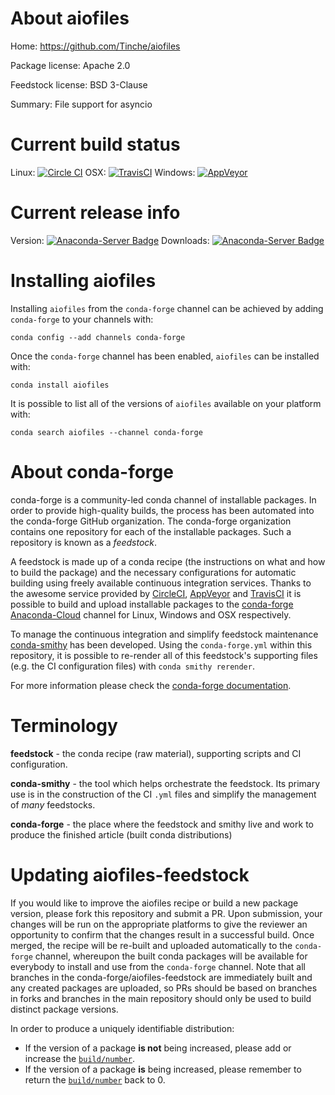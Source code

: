 About aiofiles
==============

Home: https://github.com/Tinche/aiofiles

Package license: Apache 2.0

Feedstock license: BSD 3-Clause

Summary: File support for asyncio



Current build status
====================

Linux: [![Circle CI](https://circleci.com/gh/conda-forge/aiofiles-feedstock.svg?style=shield)](https://circleci.com/gh/conda-forge/aiofiles-feedstock)
OSX: [![TravisCI](https://travis-ci.org/conda-forge/aiofiles-feedstock.svg?branch=master)](https://travis-ci.org/conda-forge/aiofiles-feedstock)
Windows: [![AppVeyor](https://ci.appveyor.com/api/projects/status/github/conda-forge/aiofiles-feedstock?svg=True)](https://ci.appveyor.com/project/conda-forge/aiofiles-feedstock/branch/master)

Current release info
====================
Version: [![Anaconda-Server Badge](https://anaconda.org/conda-forge/aiofiles/badges/version.svg)](https://anaconda.org/conda-forge/aiofiles)
Downloads: [![Anaconda-Server Badge](https://anaconda.org/conda-forge/aiofiles/badges/downloads.svg)](https://anaconda.org/conda-forge/aiofiles)

Installing aiofiles
===================

Installing `aiofiles` from the `conda-forge` channel can be achieved by adding `conda-forge` to your channels with:

```
conda config --add channels conda-forge
```

Once the `conda-forge` channel has been enabled, `aiofiles` can be installed with:

```
conda install aiofiles
```

It is possible to list all of the versions of `aiofiles` available on your platform with:

```
conda search aiofiles --channel conda-forge
```


About conda-forge
=================

conda-forge is a community-led conda channel of installable packages.
In order to provide high-quality builds, the process has been automated into the
conda-forge GitHub organization. The conda-forge organization contains one repository
for each of the installable packages. Such a repository is known as a *feedstock*.

A feedstock is made up of a conda recipe (the instructions on what and how to build
the package) and the necessary configurations for automatic building using freely
available continuous integration services. Thanks to the awesome service provided by
[CircleCI](https://circleci.com/), [AppVeyor](http://www.appveyor.com/)
and [TravisCI](https://travis-ci.org/) it is possible to build and upload installable
packages to the [conda-forge](https://anaconda.org/conda-forge)
[Anaconda-Cloud](http://docs.anaconda.org/) channel for Linux, Windows and OSX respectively.

To manage the continuous integration and simplify feedstock maintenance
[conda-smithy](http://github.com/conda-forge/conda-smithy) has been developed.
Using the ``conda-forge.yml`` within this repository, it is possible to re-render all of
this feedstock's supporting files (e.g. the CI configuration files) with ``conda smithy rerender``.

For more information please check the [conda-forge documentation](https://conda-forge.org/docs/).

Terminology
===========

**feedstock** - the conda recipe (raw material), supporting scripts and CI configuration.

**conda-smithy** - the tool which helps orchestrate the feedstock.
                   Its primary use is in the construction of the CI ``.yml`` files
                   and simplify the management of *many* feedstocks.

**conda-forge** - the place where the feedstock and smithy live and work to
                  produce the finished article (built conda distributions)


Updating aiofiles-feedstock
===========================

If you would like to improve the aiofiles recipe or build a new
package version, please fork this repository and submit a PR. Upon submission,
your changes will be run on the appropriate platforms to give the reviewer an
opportunity to confirm that the changes result in a successful build. Once
merged, the recipe will be re-built and uploaded automatically to the
`conda-forge` channel, whereupon the built conda packages will be available for
everybody to install and use from the `conda-forge` channel.
Note that all branches in the conda-forge/aiofiles-feedstock are
immediately built and any created packages are uploaded, so PRs should be based
on branches in forks and branches in the main repository should only be used to
build distinct package versions.

In order to produce a uniquely identifiable distribution:
 * If the version of a package **is not** being increased, please add or increase
   the [``build/number``](http://conda.pydata.org/docs/building/meta-yaml.html#build-number-and-string).
 * If the version of a package **is** being increased, please remember to return
   the [``build/number``](http://conda.pydata.org/docs/building/meta-yaml.html#build-number-and-string)
   back to 0.